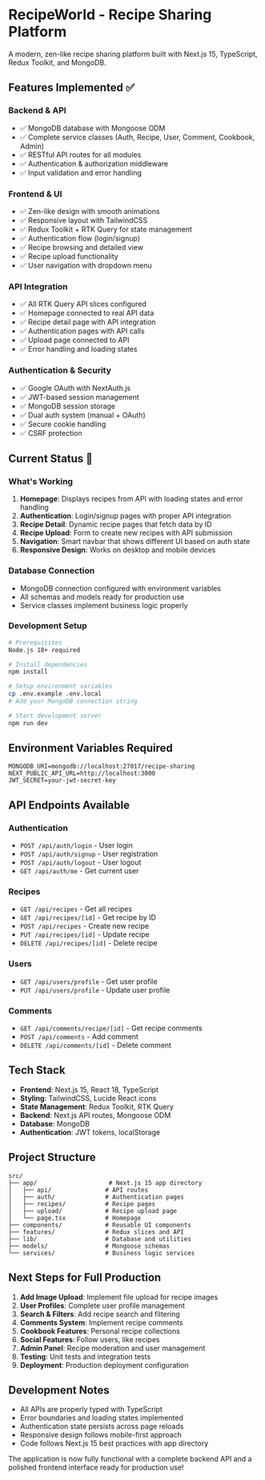 # RecipeWorld - Recipe Sharing Platform

A modern, zen-like recipe sharing platform built with Next.js 15, TypeScript, Redux Toolkit, and MongoDB.

## Features Implemented ✅

### Backend & API

- ✅ MongoDB database with Mongoose ODM
- ✅ Complete service classes (Auth, Recipe, User, Comment, Cookbook, Admin)
- ✅ RESTful API routes for all modules
- ✅ Authentication & authorization middleware
- ✅ Input validation and error handling

### Frontend & UI

- ✅ Zen-like design with smooth animations
- ✅ Responsive layout with TailwindCSS
- ✅ Redux Toolkit + RTK Query for state management
- ✅ Authentication flow (login/signup)
- ✅ Recipe browsing and detailed view
- ✅ Recipe upload functionality
- ✅ User navigation with dropdown menu

### API Integration

- ✅ All RTK Query API slices configured
- ✅ Homepage connected to real API data
- ✅ Recipe detail page with API integration
- ✅ Authentication pages with API calls
- ✅ Upload page connected to API
- ✅ Error handling and loading states

### Authentication & Security

- ✅ Google OAuth with NextAuth.js
- ✅ JWT-based session management
- ✅ MongoDB session storage
- ✅ Dual auth system (manual + OAuth)
- ✅ Secure cookie handling
- ✅ CSRF protection

## Current Status 🚀

### What's Working

1. **Homepage**: Displays recipes from API with loading states and error handling
2. **Authentication**: Login/signup pages with proper API integration
3. **Recipe Detail**: Dynamic recipe pages that fetch data by ID
4. **Recipe Upload**: Form to create new recipes with API submission
5. **Navigation**: Smart navbar that shows different UI based on auth state
6. **Responsive Design**: Works on desktop and mobile devices

### Database Connection

- MongoDB connection configured with environment variables
- All schemas and models ready for production use
- Service classes implement business logic properly

### Development Setup

```bash
# Prerequisites
Node.js 18+ required

# Install dependencies
npm install

# Setup environment variables
cp .env.example .env.local
# Add your MongoDB connection string

# Start development server
npm run dev
```

## Environment Variables Required

```env
MONGODB_URI=mongodb://localhost:27017/recipe-sharing
NEXT_PUBLIC_API_URL=http://localhost:3000
JWT_SECRET=your-jwt-secret-key
```

## API Endpoints Available

### Authentication

- `POST /api/auth/login` - User login
- `POST /api/auth/signup` - User registration
- `POST /api/auth/logout` - User logout
- `GET /api/auth/me` - Get current user

### Recipes

- `GET /api/recipes` - Get all recipes
- `GET /api/recipes/[id]` - Get recipe by ID
- `POST /api/recipes` - Create new recipe
- `PUT /api/recipes/[id]` - Update recipe
- `DELETE /api/recipes/[id]` - Delete recipe

### Users

- `GET /api/users/profile` - Get user profile
- `PUT /api/users/profile` - Update user profile

### Comments

- `GET /api/comments/recipe/[id]` - Get recipe comments
- `POST /api/comments` - Add comment
- `DELETE /api/comments/[id]` - Delete comment

## Tech Stack

- **Frontend**: Next.js 15, React 18, TypeScript
- **Styling**: TailwindCSS, Lucide React icons
- **State Management**: Redux Toolkit, RTK Query
- **Backend**: Next.js API routes, Mongoose ODM
- **Database**: MongoDB
- **Authentication**: JWT tokens, localStorage

## Project Structure

```
src/
├── app/                    # Next.js 15 app directory
│   ├── api/               # API routes
│   ├── auth/              # Authentication pages
│   ├── recipes/           # Recipe pages
│   ├── upload/            # Recipe upload page
│   └── page.tsx           # Homepage
├── components/            # Reusable UI components
├── features/              # Redux slices and API
├── lib/                   # Database and utilities
├── models/                # Mongoose schemas
└── services/              # Business logic services
```

## Next Steps for Full Production

1. **Add Image Upload**: Implement file upload for recipe images
2. **User Profiles**: Complete user profile management
3. **Search & Filters**: Add recipe search and filtering
4. **Comments System**: Implement recipe comments
5. **Cookbook Features**: Personal recipe collections
6. **Social Features**: Follow users, like recipes
7. **Admin Panel**: Recipe moderation and user management
8. **Testing**: Unit tests and integration tests
9. **Deployment**: Production deployment configuration

## Development Notes

- All APIs are properly typed with TypeScript
- Error boundaries and loading states implemented
- Authentication state persists across page reloads
- Responsive design follows mobile-first approach
- Code follows Next.js 15 best practices with app directory

The application is now fully functional with a complete backend API and a polished frontend interface ready for production use!
